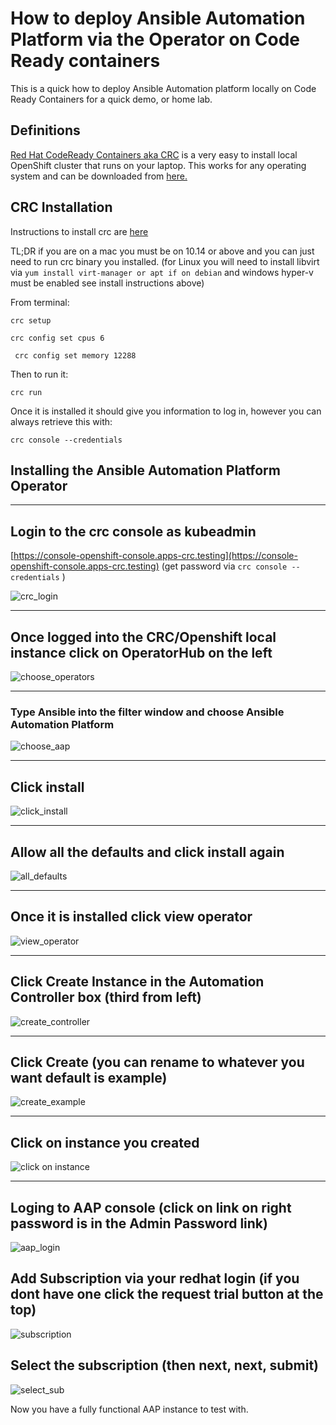 # How to deploy Ansible Automation Platform via the Operator on Code Ready containers

This is a quick how to deploy Ansible Automation platform locally on Code Ready Containers for a quick demo, or home lab.

## Definitions

[Red Hat CodeReady Containers aka CRC](https://developers.redhat.com/products/codeready-containers/overview) is a very easy to install local OpenShift cluster that runs on your laptop. This works for any operating system and can be downloaded from [here.](https://mirror.openshift.com/pub/openshift-v4/clients/crc/latest/)

## CRC Installation

Instructions to install crc are [here](https://access.redhat.com/documentation/en-us/red_hat_codeready_containers/1.35/html/getting_started_guide/installation_gsg)

TL;DR if you are on a mac you must be on 10.14 or above and you can just need to run crc binary you installed. (for Linux you will need to install libvirt via ```yum install virt-manager or apt if on debian``` and windows hyper-v must be enabled see install instructions above)

From terminal:

  ```shell
  crc setup
  ```

  ```shell
  crc config set cpus 6
  ```
  
  ```shell
   crc config set memory 12288
   ```

Then to run it:

```shell
crc run
```

Once it is installed it should give you information to log in, however you can always retrieve this with:

```shell
crc console --credentials
```

## Installing the Ansible Automation Platform Operator

---

## Login to the crc console as kubeadmin

  [https://console-openshift-console.apps-crc.testing](https://console-openshift-console.apps-crc.testing) (get password via ```crc console --credentials``` )

   ![crc_login](images/crc_login.png)

---

## Once logged into the CRC/Openshift local instance click on OperatorHub on the left

  ![choose_operators](images/choose_operators.png)

---

### Type Ansible into the filter window and choose Ansible Automation Platform

  ![choose_aap](images/choose_aap.png)

---

## Click install

  ![click_install](images/click_install.png)

---

## Allow all the defaults and click install again

  ![all_defaults](images/all_defaults.png)

---

## Once it is installed click view operator

  ![view_operator](images/view_oper.png)

---

## Click Create Instance in the Automation Controller box (third from left)

  ![create_controller](images/create_controller.png)

---

## Click Create (you can rename to whatever you want default is example)

  ![create_example](images/create-example.png)

---

## Click on instance you created

  ![click on instance](images/click_instance.png)

---

## Loging to AAP console (click on link on right password is in the Admin Password link)

  ![aap_login](images/login_aap.png)

## Add Subscription via your redhat login (if you dont have one click the request trial button at the top)
  
  ![subscription](images/subscription.png)

## Select the subscription (then next, next, submit)

  ![select_sub](images/select_sub.png)

Now you have a fully functional AAP instance to test with.
